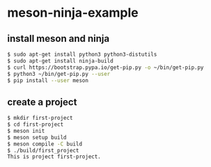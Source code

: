 # meson-ninja-example

## install meson and ninja

```bash
$ sudo apt-get install python3 python3-distutils
$ sudo apt-get install ninja-build
$ curl https://bootstrap.pypa.io/get-pip.py -o ~/bin/get-pip.py
$ python3 ~/bin/get-pip.py --user
$ pip install --user meson
```

## create a project

```bash
$ mkdir first-project
$ cd first-project
$ meson init
$ meson setup build
$ meson compile -C build
$ ./build/first_project
This is project first-project.
```

